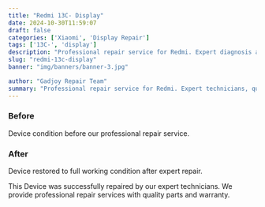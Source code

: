 ```yaml
---
title: "Redmi 13C- Display"
date: 2024-10-30T11:59:07
draft: false
categories: ['Xiaomi', 'Display Repair']
tags: ['13C-', 'display']
description: "Professional repair service for Redmi. Expert diagnosis and quality repairs in Bangalore."
slug: "redmi-13c-display"
banner: "img/banners/banner-3.jpg"

author: "Gadjoy Repair Team"
summary: "Professional repair service for Redmi. Expert technicians, quality parts, warranty included."
---
```


### Before

Device condition before our professional repair service.

### After

Device restored to full working condition after expert repair.

This Device was successfully repaired by our expert technicians. We provide professional repair services with quality parts and warranty.